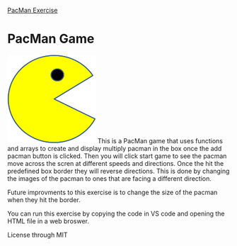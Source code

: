 <a href="https://github.com/TennWilliams/PacMan"> PacMan Exercise </a>
# PacMan Game
<img src="PacMan1.png" width="200" height="200">
This is a PacMan game that uses functions and arrays to create and display multiply pacman in the box once the add pacman button is clicked.  Then you will click start game to see the pacman move across the scren at different speeds and directions.  Once the hit the predefined box border they will reverse directions.  This is done by changing the images of the pacman to ones that are facing a different direction.

Future improvments to this exercise is to change the size of the pacman when they hit the border.

You can run this exercise by copying the code in VS code and opening the HTML file in a web broswer.

License through MIT
